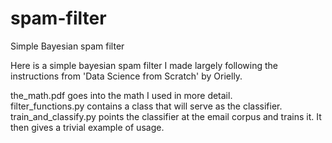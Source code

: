 # spam-filter
Simple Bayesian spam filter

Here is a simple bayesian spam filter I made largely following the instructions from 'Data Science from Scratch' by Orielly.

the_math.pdf goes into the math I used in more detail.  
filter_functions.py contains a class that will serve as the classifier.  
train_and_classify.py points the classifier at the email corpus and trains it. It then gives a trivial example of usage.

